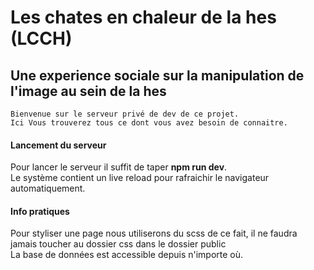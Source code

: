 Les chates en chaleur de la hes (LCCH)
===================

Une experience sociale sur la manipulation de l'image au sein de la hes
-------------

    Bienvenue sur le serveur privé de dev de ce projet.
    Ici Vous trouverez tous ce dont vous avez besoin de connaitre.

#### Lancement du serveur
Pour lancer le serveur il suffit de taper <b>npm run dev</b>.<br>
Le système contient un live reload pour rafraichir le navigateur automatiquement.

#### Info pratiques
Pour styliser une page nous utiliserons du scss de ce fait, il ne faudra jamais toucher au dossier css dans le dossier public<br>
La base de données est accessible depuis n'importe où.